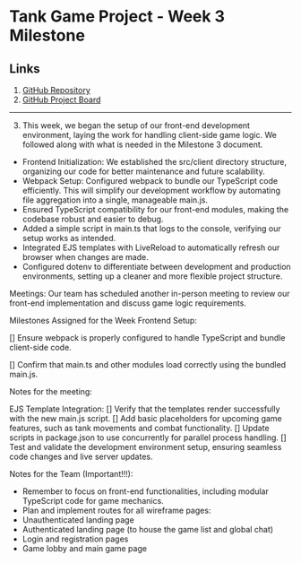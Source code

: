 # Tank Game Project - Week 3 Milestone

## Links

1. [GitHub Repository](https://github.com/sfsu-csc-667-fall-2024-roberts/term-project-team-B)
2. [GitHub Project Board](https://github.com/orgs/sfsu-csc-667-fall-2024-roberts/projects/14) 
--------------------------------------------------------------------------------------------------------
3. This week, we began the setup of our front-end development environment, laying the work for handling client-side game logic. We followed along with what is needed in the Milestone 3 document. 

- Frontend Initialization: We established the src/client directory structure, organizing our code for better maintenance and future scalability.
- Webpack Setup: Configured webpack to bundle our TypeScript code efficiently. This will simplify our development workflow by automating file aggregation into a single, manageable main.js.
- Ensured TypeScript compatibility for our front-end modules, making the codebase robust and easier to debug.
- Added a simple script in main.ts that logs to the console, verifying our setup works as intended.
- Integrated EJS templates with LiveReload to automatically refresh our browser when changes are made.
- Configured dotenv to differentiate between development and production environments, setting up a cleaner and more flexible project structure.

Meetings:
Our team has scheduled another in-person meeting to review our front-end implementation and discuss game logic requirements.

Milestones Assigned for the Week
Frontend Setup:

[] Ensure webpack is properly configured to handle TypeScript and bundle client-side code.

[] Confirm that main.ts and other modules load correctly using the bundled main.js.

Notes for the meeting: 

EJS Template Integration:
[] Verify that the templates render successfully with the new main.js script.
[] Add basic placeholders for upcoming game features, such as tank movements and combat functionality.
[] Update scripts in package.json to use concurrently for parallel process handling.
[] Test and validate the development environment setup, ensuring seamless code changes and live server updates.

Notes for the Team (Important!!!):
* Remember to focus on front-end functionalities, including modular TypeScript code for game mechanics.
* Plan and implement routes for all wireframe pages:
* Unauthenticated landing page
* Authenticated landing page (to house the game list and global chat)
* Login and registration pages
* Game lobby and main game page
